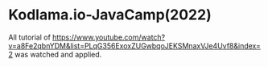 # Kodlama.io-JavaCamp(2022)
All tutorial of https://www.youtube.com/watch?v=a8Fe2qbnYDM&list=PLqG356ExoxZUGwbqoJEKSMnaxVJe4Uvf8&index=2 was watched and applied.
